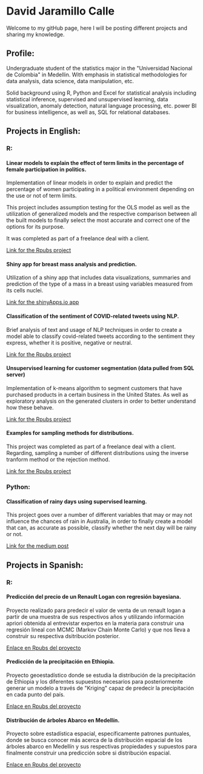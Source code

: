 # David Jaramillo Calle

Welcome to my gitHub page, here I will be posting different projects and sharing my knowledge.

## Profile: 

Undergraduate student of the statistics major in the "Universidad Nacional de Colombia" in Medellin. With emphasis in statistical methodologies for data analysis, data science, data manipulation, etc.

Solid background using R, Python and Excel for statistical analysis including statistical inference, supervised and unsupervised learning, data visualization, anomaly detection, natural language processing, etc. power BI for business intelligence, as well as, SQL for relational databases.

## Projects in English:

### R:

#### Linear models to explain the effect of term limits in the percentage of female participation in politics.
Implementation of linear models in order to explain and predict the percentage of women participating in a political environment depending on the use or not of term limits.

This project includes assumption testing for the OLS model as well as the utilization of generalized models and the respective comparison between all the built models to finally select the most accurate and correct one of the options for its purpose.

It was completed as part of a freelance deal with a client.

[Link for the Rpubs project](https://rpubs.com/DavidJara2201/807861)

#### Shiny app for breast mass analysis and prediction.
Utilization of a shiny app that includes data visualizations, summaries and prediction of the type of a mass in a breast using variables measured from its cells nuclei.

[Link for the shinyApps.io app](https://davidjara2201.shinyapps.io/BreastMassApp/)

#### Classification of the sentiment of COVID-related tweets using NLP.
Brief analysis of text and usage of NLP techniques in order to create a model able to classify covid-related tweets according to the sentiment they express, whether it is positive, negative or neutral.

[Link for the Rpubs project](https://rpubs.com/DavidJara2201/820137)

#### Unsupervised learning for customer segmentation (data pulled from SQL server)

Implementation of k-means algorithm to segment customers that have purchased products in a certain business in the United States. As well as exploratory analysis on the generated clusters in order to better understand how these behave.

[Link for the Rpubs project](https://rpubs.com/DavidJara2201/840540)

#### Examples for sampling methods for distributions.
This project was completed as part of a freelance deal with a client. Regarding, sampling a number of different distributions using the inverse tranform method or the rejection method.

[Link for the Rpubs project](https://rpubs.com/DavidJara2201/806098)


### Python: 

#### Classification of rainy days using supervised learning.
This project goes over a number of different variables that may or may not influence the chances of rain in Australia, in order to finally create a model that can, as accurate as possible, classify whether the next day will be rainy or not.

[Link for the medium post](https://medium.com/@jaramillocalledavid/classification-of-rainy-days-using-supervised-learning-24ba023e6f7)

## Projects in Spanish:

### R:

#### Predicción del precio de un Renault Logan con regresión bayesiana. 
Proyecto realizado para predecir el valor de venta de un renault logan a partir de una muestra de sus respectivos años y utilizando información apriori obtenida al entrevistar expertos en la materia para construir una regresión lineal con MCMC (Markov Chain Monte Carlo) y que nos lleva a construir su respectiva dsitribución posterior.

[Enlace en Rpubs del proyecto](https://rpubs.com/DavidJara2201/805412)

#### Predicción de la precipitación en Ethiopia.
Proyecto geoestadístico donde se estudia la distribución de la precipitación de Ethiopia y los diferentes supuestos necesarios para posteriormente generar un modelo a través de "Kriging" capaz de predecir la precipitación en cada punto del país.

[Enlace en Rpubs del proyecto](https://rpubs.com/DavidJara2201/805583)

#### Distribución de árboles Abarco en Medellín.
Proyecto sobre estadística espacial, específicamente patrones puntuales, donde se busca conocer más acerca de la distribución espacial de los árboles abarco en Medellín y sus respectivas propiedades y supuestos para finalmente construir una predicción sobre si distribución espacial.

[Enlace en Rpubs del proyecto](https://rpubs.com/DavidJara2201/805946)


